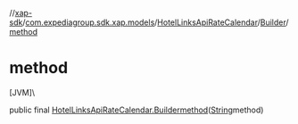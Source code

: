 //[xap-sdk](../../../../index.md)/[com.expediagroup.sdk.xap.models](../../index.md)/[HotelLinksApiRateCalendar](../index.md)/[Builder](index.md)/[method](method.md)

# method

[JVM]\

public final [HotelLinksApiRateCalendar.Builder](index.md)[method](method.md)([String](https://docs.oracle.com/javase/8/docs/api/java/lang/String.html)method)

